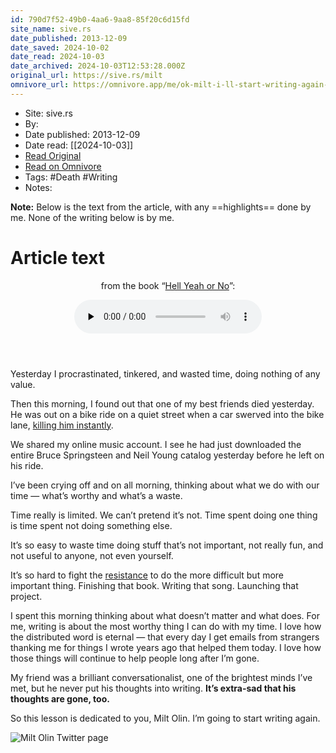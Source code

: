 ```yaml
---
id: 790d7f52-49b0-4aa6-9aa8-85f20c6d15fd
site_name: sive.rs
date_published: 2013-12-09
date_saved: 2024-10-02
date_read: 2024-10-03
date_archived: 2024-10-03T12:53:28.000Z
original_url: https://sive.rs/milt
omnivore_url: https://omnivore.app/me/ok-milt-i-ll-start-writing-again-derek-sivers-1924e31f39c
---
```


 - Site: sive.rs
 - By: 
 - Date published: 2013-12-09
 - Date read: [[2024-10-03]]
 - [Read Original](https://sive.rs/milt)
 - [Read on Omnivore](https://omnivore.app/me/ok-milt-i-ll-start-writing-again-derek-sivers-1924e31f39c)
 - Tags:  #Death  #Writing 
 - Notes: 

**Note:** Below is the text from the article, with any ==highlights== done by me. None of the writing below is by me.

# Article text
<DIV id="readability-content"><DIV data-omnivore-anchor-idx="1" class="page" id="readability-page-1"><article data-omnivore-anchor-idx="2">
<header data-omnivore-anchor-idx="3">
<div data-omnivore-anchor-idx="4"><p data-omnivore-anchor-idx="5">from the book “<a data-omnivore-anchor-idx="6" href="https://sive.rs/n">Hell Yeah or No</a>”:</p></div>


<audio data-omnivore-anchor-idx="7" src="https://sivers.becdn.net/sive.rs.milt.mp3" preload="none" controls></audio>
</header>

<p data-omnivore-anchor-idx="8">
	Yesterday I procrastinated, tinkered, and wasted time, doing nothing of any value.
</p><p data-omnivore-anchor-idx="9">
	Then this morning, I found out that one of my best friends died yesterday.
	He was out on a bike ride on a quiet street when a car swerved into the bike lane, <a data-omnivore-anchor-idx="10" href="https://losangeles.cbslocal.com/2013/12/08/bicyclist-struck-and-killed-by-sheriffs-radio-car-in-calabasas/">killing him instantly</a>.
</p><p data-omnivore-anchor-idx="11">
	We shared my online music account.
	I see he had just downloaded the entire Bruce Springsteen and Neil Young catalog yesterday before he left on his ride.
</p><p data-omnivore-anchor-idx="12">
	I’ve been crying off and on all morning, thinking about what we do with our time — what’s worthy and what’s a waste.
</p><p data-omnivore-anchor-idx="13">
	Time really is limited.
	We can’t pretend it’s not.
	Time spent doing one thing is time spent not doing something else.
</p><p data-omnivore-anchor-idx="14">
	It’s so easy to waste time doing stuff that’s not important, not really fun, and not useful to anyone, not even yourself.
</p><p data-omnivore-anchor-idx="15">
	It’s so hard to fight the <a data-omnivore-anchor-idx="16" href="https://sive.rs/book/WarOfArt">resistance</a> to do the more difficult but more important thing.
	Finishing that book.
	Writing that song.
	Launching that project.
</p><p data-omnivore-anchor-idx="17">
	I spent this morning thinking about what doesn’t matter and what does.
	For me, writing is about the most worthy thing I can do with my time.
	I love how the distributed word is eternal — that every day I get emails from strangers thanking me for things I wrote years ago that helped them today.
	I love how those things will continue to help people long after I’m gone.
</p><p data-omnivore-anchor-idx="18">
	My friend was a brilliant conversationalist, one of the brightest minds I’ve met, but he never put his thoughts into writing.
<strong data-omnivore-anchor-idx="19">
	It’s extra-sad that his thoughts are gone, too.
</strong>
</p><p data-omnivore-anchor-idx="20">
	So this lesson is dedicated to you, Milt Olin.
	I’m going to start writing again.
</p>
<img data-omnivore-anchor-idx="21" data-omnivore-original-src="https://sive.rs/images/miltolin.jpg" src="https://proxy-prod.omnivore-image-cache.app/0x0,sm9nFa_4WuvGTXOwp-OP_3YlX83zjDrDMG4LufgZ1-Es/https://sive.rs/images/miltolin.jpg" alt="Milt Olin Twitter page">


</article></DIV></DIV>